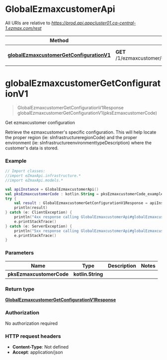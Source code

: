 # GlobalEzmaxcustomerApi

All URIs are relative to *https://prod.api.appcluster01.ca-central-1.ezmax.com/rest*

Method | HTTP request | Description
------------- | ------------- | -------------
[**globalEzmaxcustomerGetConfigurationV1**](GlobalEzmaxcustomerApi.md#globalEzmaxcustomerGetConfigurationV1) | **GET** /1/ezmaxcustomer/{pksEzmaxcustomerCode}/getConfiguration | Get ezmaxcustomer configuration


<a id="globalEzmaxcustomerGetConfigurationV1"></a>
# **globalEzmaxcustomerGetConfigurationV1**
> GlobalEzmaxcustomerGetConfigurationV1Response globalEzmaxcustomerGetConfigurationV1(pksEzmaxcustomerCode)

Get ezmaxcustomer configuration

Retrieve the ezmaxcustomer&#39;s specific configuration. This will help locate the proper region (ie: sInfrastructureregionCode) and the proper environment (ie: sInfrastructureenvironmenttypeDescription) where the customer&#39;s data is stored.

### Example
```kotlin
// Import classes:
//import eZmaxApi.infrastructure.*
//import eZmaxApi.models.*

val apiInstance = GlobalEzmaxcustomerApi()
val pksEzmaxcustomerCode : kotlin.String = pksEzmaxcustomerCode_example // kotlin.String | 
try {
    val result : GlobalEzmaxcustomerGetConfigurationV1Response = apiInstance.globalEzmaxcustomerGetConfigurationV1(pksEzmaxcustomerCode)
    println(result)
} catch (e: ClientException) {
    println("4xx response calling GlobalEzmaxcustomerApi#globalEzmaxcustomerGetConfigurationV1")
    e.printStackTrace()
} catch (e: ServerException) {
    println("5xx response calling GlobalEzmaxcustomerApi#globalEzmaxcustomerGetConfigurationV1")
    e.printStackTrace()
}
```

### Parameters

Name | Type | Description  | Notes
------------- | ------------- | ------------- | -------------
 **pksEzmaxcustomerCode** | **kotlin.String**|  |

### Return type

[**GlobalEzmaxcustomerGetConfigurationV1Response**](GlobalEzmaxcustomerGetConfigurationV1Response.md)

### Authorization

No authorization required

### HTTP request headers

 - **Content-Type**: Not defined
 - **Accept**: application/json


